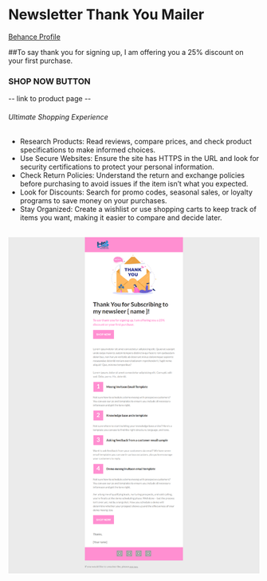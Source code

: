 # Newsletter Thank You Mailer 
<a href="https://www.behance.net/dhirukumar">Behance Profile </a>

##To say thank you for signing up, I am offering you a 25% discount on your first purchase.

### SHOP NOW BUTTON
-- link to product page --
###### Ultimate Shopping Experience
<ul>
  <li>Research Products: Read reviews, compare prices, and check product specifications to make informed choices.</li>
  <li>Use Secure Websites: Ensure the site has HTTPS in the URL and look for security certifications to protect your personal information.</li>
  <li>Check Return Policies: Understand the return and exchange policies before purchasing to avoid issues if the item isn’t what you expected.</li>
  <li>Look for Discounts: Search for promo codes, seasonal sales, or loyalty programs to save money on your purchases.</li>
  <li>Stay Organized: Create a wishlist or use shopping carts to keep track of items you want, making it easier to compare and decide later.</li>
</ul>
<br>
<img src="https://raw.githubusercontent.com/vdharmendra/newsletter_thankyou_mailer/refs/heads/main/mailer-template.png" alt="newsletter-thankyou-mailer" width="575px" />


